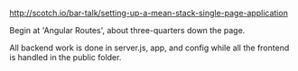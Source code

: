 

http://scotch.io/bar-talk/setting-up-a-mean-stack-single-page-application

Begin at 'Angular Routes', about three-quarters down the page.


All backend work is done in server.js, app, and config while all the frontend is handled in the public folder.